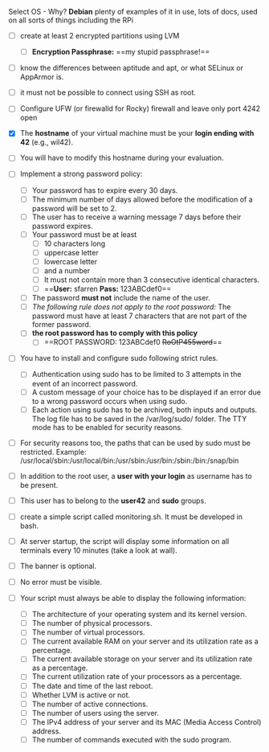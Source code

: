 Select OS  - Why?
**Debian**  plenty of examples of it in use, lots of docs, used on all sorts of things including the RPi


- [ ] create at least 2 encrypted partitions using LVM
	- [ ] **Encryption Passphrase:** ==my stupid passphrase!==
- [ ] know the differences between aptitude and apt, or what SELinux or AppArmor is.
- [ ] it must not be possible to connect using SSH as root.
- [ ] Configure UFW (or firewalld for Rocky) firewall and leave only port 4242 open
- [x] The **hostname** of your virtual machine must be your **login ending with 42** (e.g., wil42).
- [ ] You will have to modify this hostname during your evaluation. 
- [ ] Implement a strong password policy:
	- [ ] Your password has to expire every 30 days.
	- [ ] The minimum number of days allowed before the modification of a password will be set to 2.
	- [ ] The user has to receive a warning message 7 days before their password expires.
	- [ ] Your password must be at least 
		- [ ] 10 characters long
		- [ ] uppercase letter
		- [ ] lowercase letter
		- [ ] and a number
		- [ ] It must not contain more than 3 consecutive identical characters.
		- [ ] ==**User:** sfarren **Pass:** 123ABCdef0==
	- [ ] The password **must not** include the name of the user.
	- [ ] *The following rule does not apply to the root password:* The password must have at least 7 characters that are not part of the former password. 
	- [ ] **the root password has to comply with this policy**
		- [ ] ==ROOT PASSWORD: 123ABCdef0 ~~RoOtP455word~~==
- [ ] You have to install and configure sudo following strict rules. 
	- [ ] Authentication using sudo has to be limited to 3 attempts in the event of an incorrect password. 
	- [ ] A custom message of your choice has to be displayed if an error due to a wrong password occurs when using sudo.
	- [ ] Each action using sudo has to be archived, both inputs and outputs. The log file has to be saved in the /var/log/sudo/ folder. The TTY mode has to be enabled for security reasons.
- [ ] For security reasons too, the paths that can be used by sudo must be restricted. Example: /usr/local/sbin:/usr/local/bin:/usr/sbin:/usr/bin:/sbin:/bin:/snap/bin


- [ ] In addition to the root user, a **user with your login** as username has to be present.
- [ ] This user has to belong to the **user42** and **sudo** groups.

- [ ] create a simple script called monitoring.sh. It must be developed in bash. 
- [ ] At server startup, the script will display some information on all terminals every 10 minutes (take a look at wall). 
- [ ] The banner is optional. 
- [ ] No error must be visible. 
- [ ] Your script must always be able to display the following information: 
	- [ ] The architecture of your operating system and its kernel version. 
	- [ ] The number of physical processors. 
	- [ ] The number of virtual processors. 
	- [ ] The current available RAM on your server and its utilization rate as a percentage. 
	- [ ] The current available storage on your server and its utilization rate as a percentage. 
	- [ ] The current utilization rate of your processors as a percentage. 
	- [ ] The date and time of the last reboot. 
	- [ ] Whether LVM is active or not. 
	- [ ] The number of active connections.
	- [ ] The number of users using the server.
	- [ ] The IPv4 address of your server and its MAC (Media Access Control) address.
	- [ ] The number of commands executed with the sudo program.
